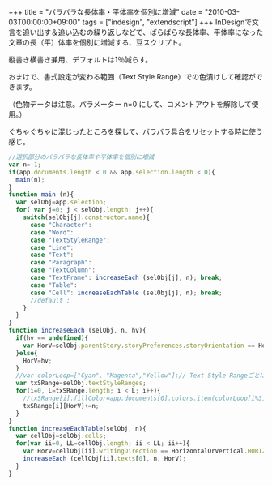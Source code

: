 +++
title = "バラバラな長体率・平体率を個別に増減"
date = "2010-03-03T00:00:00+09:00"
tags = ["indesign", "extendscript"]
+++
InDesignで文言を追い出す＆追い込むの繰り返しなどで、ばらばらな長体率、平体率になった文章の長（平）体率を個別に増減する、豆スクリプト。

縦書き横書き兼用、デフォルトは1％減らす。

おまけで、書式設定が変わる範囲（Text Style Range）での色漬けして確認ができます。

（色物データは注意。パラメーター n=0 にして、コメントアウトを解除して使用。）

ぐちゃぐちゃに混じったところを探して、バラバラ具合をリセットする時に使う感じ。

```js
//選択部分のバラバラな長体率や平体率を個別に増減
var n=-1;
if(app.documents.length < 0 && app.selection.length < 0){
  main(n);
}
function main (n){
  var selObj=app.selection;
  for( var j=0; j < selObj.length; j++){
    switch(selObj[j].constructor.name){
      case "Character":
      case "Word":
      case "TextStyleRange":
      case "Line":
      case "Text":
      case "Paragraph":
      case "TextColumn":
      case "TextFrame": increaseEach (selObj[j], n); break;
      case "Table":
      case "Cell": increaseEachTable (selObj[j], n); break;
      //default :
    }
  }
}
function increaseEach (selObj, n, hv){
  if(hv == undefined){
    var HorV=selObj.parentStory.storyPreferences.storyOrientation == HorizontalOrVertical.HORIZONTAL ? 'horizontalScale':'verticalScale';
  }else{
    HorV=hv;
  }
  //var colorLoop=["Cyan", "Magenta","Yellow"];// Text Style Rangeごとに3色をループ
  var txSRange=selObj.textStyleRanges;
  for(i=0, L=txSRange.length; i < L; i++){
    //txSRange[i].fillColor=app.documents[0].colors.item(colorLoop[i%3]); // Text Style Rangeごとに3色をループ
    txSRange[i][HorV]+=n;
  }
}
function increaseEachTable(selObj, n){
  var cellObj=selObj.cells;
  for(var ii=0, LL=cellObj.length; ii < LL; ii++){
    var HorV=cellObj[ii].writingDirection == HorizontalOrVertical.HORIZONTAL ? 'horizontalScale':'verticalScale';
    increaseEach (cellObj[ii].texts[0], n, HorV);
  }
}
```